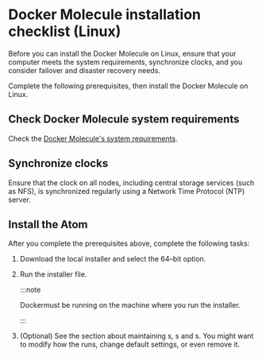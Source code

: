 # Docker Molecule installation checklist \(Linux\) 

<head>
  <meta name="guidename" content="Integration"/>
  <meta name="context" content="GUID-fa5d6d80-5789-4cc3-925d-d927286ad558"/>
</head>


Before you can install the Docker Molecule on Linux, ensure that your computer meets the system requirements, synchronize clocks, and you consider failover and disaster recovery needs.

Complete the following prerequisites, then install the Docker Molecule on Linux.

## Check Docker Molecule system requirements 

Check the [Docker Molecule's system requirements](./r-atm-Docker_Molecule_system_requirements_f881d31a-880c-46ec-a222-1f27b8ab1604.md).

## Synchronize clocks 

Ensure that the clock on all nodes, including central storage services (such as NFS), is synchronized regularly using a Network Time Protocol (NTP) server.

## Install the Atom

After you complete the prerequisites above, complete the following tasks:

1. Download the local installer and select the 64–bit option.

2. Run the installer file.

   :::note

   Dockermust be running on the machine where you run the installer.

   :::

3. (Optional) See the section about maintaining s, s and s. You might want to modify how the runs, change default settings, or even remove it.